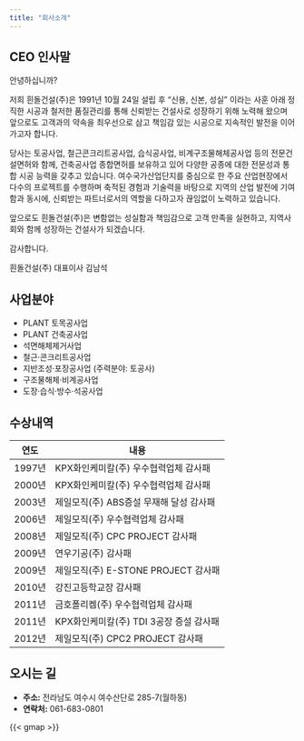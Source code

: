```yaml
---
title: "회사소개"
---
```


## CEO 인사말

안녕하십니까?

저희 흰돌건설(주)은 1991년 10월 24일 설립 후 “신용, 신본, 성실” 이라는 사훈
아래 정직한 시공과 철저한 품질관리를 통해 신뢰받는 건설사로 성장하기 위해 노력해
왔으며 앞으로도 고객과의 약속을 최우선으로 삼고 책임감 있는 시공으로 지속적인
발전을 이어가고자 합니다.


당사는 토공사업, 철근콘크리트공사업, 습식공사업, 비계구조물해체공사업 등의
전문건설면허와 함께, 건축공사업 종합면허를 보유하고 있어 다양한 공종에 대한
전문성과 통합 시공 능력을 갖추고 있습니다. 여수국가산업단지를 중심으로 한 주요
산업현장에서 다수의 프로젝트를 수행하며 축적된 경험과 기술력을 바탕으로 지역의
산업 발전에 기여함과 동시에, 신뢰받는 파트너로서의 역할을 다하고자 끊임없이
노력하고 있습니다.

앞으로도 흰돌건설(주)은 변함없는 성실함과 책임감으로 고객 만족을 실현하고,
지역사회와 함께 성장하는 건설사가 되겠습니다.

감사합니다.

흰돌건설(주)  대표이사 김남석

## 사업분야

- PLANT 토목공사업
- PLANT 건축공사업
- 석면해체제거사업
- 철근·콘크리트공사업
- 지반조성·포장공사업 (주력분야: 토공사)
- 구조물해체·비계공사업
- 도장·습식·방수·석공사업

## 수상내역

| 연도 | 내용 |
|---|---|
| 1997년 | KPX화인케미칼(주) 우수협력업체 감사패 |
| 2000년 | KPX화인케미칼(주) 우수협력업체 감사패 |
| 2003년 | 제일모직(주) ABS증설 무재해 달성 감사패 |
| 2006년 | 제일모직(주) 우수협력업체 감사패 |
| 2008년 | 제일모직(주) CPC PROJECT 감사패 |
| 2009년 | 연우기공(주) 감사패 |
| 2009년 | 제일모직(주) E-STONE PROJECT 감사패 |
| 2010년 | 강진고등학교장 감사패 |
| 2011년 | 금호폴리켐(주) 우수협력업체 감사패 |
| 2011년 | KPX화인케미칼(주) TDI 3공장 증설 감사패 |
| 2012년 | 제일모직(주) CPC2 PROJECT 감사패 |

## 오시는 길

- **주소:** 전라남도 여수시 여수산단로 285-7(월하동)
- **연락처:** 061-683-0801

{{< gmap >}}
